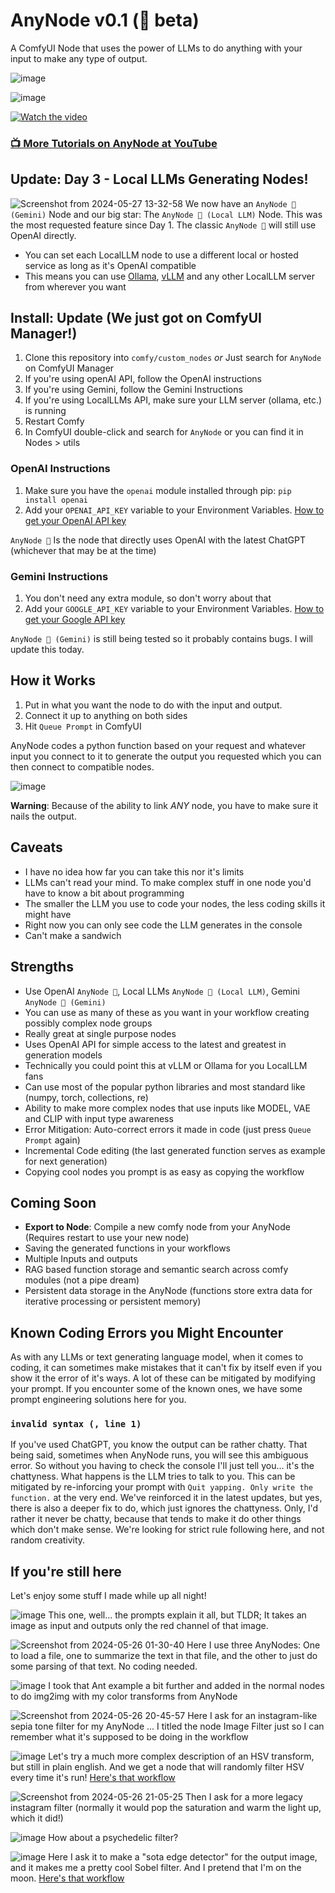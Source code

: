 # AnyNode v0.1 (🍄 beta)

A ComfyUI Node that uses the power of LLMs to do anything with your input to make any type of output.

![image](https://github.com/lks-ai/anynode/assets/163685473/43043c8f-24f6-4693-bc9e-43666cda78b3)

![image](https://github.com/lks-ai/anynode/assets/163685473/a0596d98-911e-4a93-b0f7-6f6a8782d49d)

[![Watch the video](https://img.youtube.com/vi/f52K5pkbZy8/maxresdefault.jpg)](https://youtu.be/f52K5pkbZy8)

### [📺 More Tutorials on AnyNode at YouTube](https://www.youtube.com/watch?v=f52K5pkbZy8&list=PL-EiB44NKrkcxJnR9MwD4hOSZOTlHn6Tr)

## Update: Day 3 - Local LLMs Generating Nodes!
![Screenshot from 2024-05-27 13-32-58](https://github.com/lks-ai/anynode/assets/163685473/70cb508e-b2af-470a-b777-1ddebe1cd59c)
We now have an `AnyNode 🍄 (Gemini)` Node and our big star: The `AnyNode 🍄 (Local LLM)` Node.
This was the most requested feature since Day 1. The classic `AnyNode 🍄` will still use OpenAI directly.
- You can set each LocalLLM node to use a different local or hosted service as long as it's OpenAI compatible
- This means you can use [Ollama](https://ollama.com/), [vLLM](https://github.com/vllm-project/) and any other LocalLLM server from wherever you want

## Install: Update (We just got on ComfyUI Manager!)

1. Clone this repository into `comfy/custom_nodes` *or* Just search for `AnyNode` on ComfyUI Manager
2. If you're using openAI API, follow the OpenAI instructions
3. If you're using Gemini, follow the Gemini Instructions
4. If you're using LocalLLMs API, make sure your LLM server (ollama, etc.) is running
5. Restart Comfy
6. In ComfyUI double-click and search for `AnyNode` or you can find it in Nodes > utils

### OpenAI Instructions
1. Make sure you have the `openai` module installed through pip: `pip install openai`
2. Add your `OPENAI_API_KEY` variable to your Environment Variables. [How to get your OpenAI API key](https://platform.openai.com/docs/quickstart)

`AnyNode 🍄` Is the node that directly uses OpenAI with the latest ChatGPT (whichever that may be at the time)

### Gemini Instructions
1. You don't need any extra module, so don't worry about that
2. Add your `GOOGLE_API_KEY` variable to your Environment Variables. [How to get your Google API key](https://aistudio.google.com/app/apikey)

`AnyNode 🍄 (Gemini)` is still being tested so it probably contains bugs. I will update this today.

## How it Works

1. Put in what you want the node to do with the input and output.
2. Connect it up to anything on both sides
3. Hit `Queue Prompt` in ComfyUI

AnyNode codes a python function based on your request and whatever input you connect to it to generate the output you requested which you can then connect to compatible nodes.

![image](https://github.com/lks-ai/anynode/assets/163685473/1245aa94-fa4d-4490-a3f4-5e8b9918ca28)

**Warning**: Because of the ability to link *ANY* node, you have to make sure it nails the output. 

## Caveats
- I have no idea how far you can take this nor it's limits
- LLMs can't read your mind. To make complex stuff in one node you'd have to know a bit about programming
- The smaller the LLM you use to code your nodes, the less coding skills it might have
- Right now you can only see code the LLM generates in the console
- Can't make a sandwich

## Strengths
- Use OpenAI `AnyNode 🍄`, Local LLMs `AnyNode 🍄 (Local LLM)`, Gemini `AnyNode 🍄 (Gemini)`
- You can use as many of these as you want in your workflow creating possibly complex node groups
- Really great at single purpose nodes
- Uses OpenAI API for simple access to the latest and greatest in generation models
- Technically you could point this at vLLM or Ollama for you LocalLLM fans
- Can use most of the popular python libraries and most standard like (numpy, torch, collections, re)
- Ability to make more complex nodes that use inputs like MODEL, VAE and CLIP with input type awareness
- Error Mitigation: Auto-correct errors it made in code (just press `Queue Prompt` again)
- Incremental Code editing (the last generated function serves as example for next generation)
- Copying cool nodes you prompt is as easy as copying the workflow

## Coming Soon
- **Export to Node**: Compile a new comfy node from your AnyNode (Requires restart to use your new node)
- Saving the generated functions in your workflows
- Multiple Inputs and outputs
- RAG based function storage and semantic search across comfy modules (not a pipe dream)
- Persistent data storage in the AnyNode (functions store extra data for iterative processing or persistent memory)

## Known Coding Errors you Might Encounter
As with any LLMs or text generating language model, when it comes to coding, it can sometimes make mistakes that it can't fix by itself even if you show it the error of it's ways. A lot of these can be mitigated by modifying your prompt. If you encounter some of the known ones, we have some prompt engineering solutions here for you.

### `invalid syntax (, line 1)`
If you've used ChatGPT, you know the output can be rather chatty. That being said, sometimes when AnyNode runs, you will see this ambiguous error. So without you having to check the console I'll just tell you... it's the chattyness. What happens is the LLM tries to talk to you.  This can be mitigated by re-inforcing your prompt with `Quit yapping. Only write the function.` at the very end.  We've reinforced it in the latest updates, but yes, there is also a deeper fix to do, which just ignores the chattyness. Only, I'd rather it never be chatty, because that tends to make it do other things which don't make sense. We're looking for strict rule following here, and not random creativity.

## If you're still here
Let's enjoy some stuff I made while up all night!

![image](https://github.com/lks-ai/anynode/assets/163685473/02801f5c-9f67-40f1-83a7-a93e6103d362)
This one, well... the prompts explain it all, but TLDR; It takes an image as input and outputs only the red channel of that image.

![Screenshot from 2024-05-26 01-30-40](https://github.com/lks-ai/anynode/assets/163685473/4cfe5b0b-d515-4f9d-9d86-eff1a08595ed)
Here I use three AnyNodes: One to load a file, one to summarize the text in that file, and the other to just do some parsing of that text. No coding needed.

![image](https://github.com/lks-ai/anynode/assets/163685473/4bc5c6c0-ca56-4f4c-88d5-5339b6d5ada1)
I took that Ant example a bit further and added in the normal nodes to do img2img with my color transforms from AnyNode

![Screenshot from 2024-05-26 20-45-57](https://github.com/lks-ai/anynode/assets/163685473/0e02ae11-7e46-4d50-8645-fe7a5d3c46c9)
Here I ask for an instagram-like sepia tone filter for my AnyNode ... I titled the node Image Filter just so I can remember what it's supposed to be doing in the workflow

![image](https://github.com/lks-ai/anynode/assets/163685473/b8879685-6a78-4314-a8e4-5d88d046621d)
Let's try a much more complex description of an HSV transform, but still in plain english. And we get a node that will randomly filter HSV every time it's run!
[Here's that workflow](workflows/anynode_hsl-tweak.json)

![Screenshot from 2024-05-26 21-05-25](https://github.com/lks-ai/anynode/assets/163685473/c00531c9-c93a-471a-bca0-bb62abea4943)
Then I ask for a more legacy instagram filter (normally it would pop the saturation and warm the light up, which it did!)

![image](https://github.com/lks-ai/anynode/assets/163685473/dda13811-7e0e-4d9e-ab7c-fd2ff3d594ba)
How about a psychedelic filter?

![image](https://github.com/lks-ai/anynode/assets/163685473/29db4cd9-db77-4931-a340-10755e0211fa)
Here I ask it to make a "sota edge detector" for the output image, and it makes me a pretty cool Sobel filter. And I pretend that I'm on the moon.
[Here's that workflow](workflows/sobel-charcoal.json)
